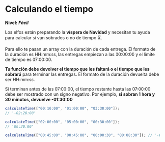 # Calculando el tiempo

**Nivel:** **_Fácil_**

Los elfos están preparando la **víspera de Navidad** y necesitan tu ayuda para calcular si van sobrados o no de tiempo ⏳.

Para ello te pasan un array con la duración de cada entrega. El formato de la duración es HH:mm:ss, las entregas empiezan a las 00:00:00 y el límite de tiempo es 07:00:00.

**Tu función debe devolver el tiempo que les faltará o el tiempo que les sobrará** para terminar las entregas. El formato de la duración devuelta debe ser HH:mm:ss.

Si terminan antes de las 07:00:00, el tiempo restante hasta las 07:00:00 debe ser mostrado con un signo negativo. Por ejemplo, **si sobran 1 hora y 30 minutos, devuelve -01:30:00**

```js
calculateTime(["00:10:00", "01:00:00", "03:30:00"]);
// '-02:20:00'

calculateTime(["02:00:00", "05:00:00", "00:30:00"]);
// '00:30:00'

calculateTime(["00:45:00", "00:45:00", "00:00:30", "00:00:30"]); // '-05:29:00'
```
